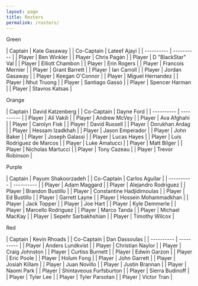 ```yaml
---
layout: page
title: Rosters
permalink: /rosters/
---
```


<div class="row">

<div class="col-md-3 pb-2">
<div class="card bg-theme">
<div class="card-header text-center text-white bg-green">Green</div>
<div class="card-body w-100" markdown=1>

| Captain | Kate Gasaway |
| Co-Captain | Lateef Ajayi |
| ---------- | ---------- |
| Player | Ben Winkler |
| Player | Chris Pagán |
| Player | D "BlackStar" Val |
| Player | Elliott Chambon |
| Player | Erin Rogers |
| Player | Francois Mernier |
| Player | Grant Barrett |
| Player | Ian Carroll |
| Player | Jordan Gasaway |
| Player | Keegan O'Connor |
| Player | Miguel Hernandez |
| Player | Nhut Truong |
| Player | Santiago Gassó |
| Player | Spencer Harman |
| Player | Stavros Katsas |

</div>
</div>
</div>

<div class="col-md-3 pb-2">
<div class="card bg-theme">
<div class="card-header text-center text-white bg-orange">Orange</div>
<div class="card-body w-100" markdown=1>

| Captain | David Katzenberg |
| Co-Captain | Dayne Ford |
| ---------- | ---------- |
| Player | Ali Vakili |
| Player | Andrew McVey |
| Player | Ava Afghahi |
| Player | Carolyn Fisk |
| Player | David Russell |
| Player | Dorukhan Ardag |
| Player | Hessam Izadkhah |
| Player | Jason Emperador |
| Player | John Baker |
| Player | Joseph Galassi |
| Player | Lucas Hayes |
| Player | Luis Rodriguez de Marcos |
| Player | Luke Amatucci |
| Player | Matt Bilger |
| Player | Nicholas Martucci |
| Player | Tony Cazeau |
| Player | Trevor Robinson |

</div>
</div>
</div>

<div class="col-md-3 pb-2">
<div class="card bg-theme">
<div class="card-header text-center text-white bg-purple">Purple</div>
<div class="card-body w-100" markdown=1>

| Captain | Payum Shakoorzadeh |
| Co-Captain | Carlos Aguilar |
| ---------- | ---------- |
| Player | Adam Maggard |
| Player | Alejandro Rodriguez |
| Player | Brandon Bustillo |
| Player | Constantine Hadjidimoulas |
| Player | Ed Bustillo |
| Player | Garrett Layne |
| Player | Hossein Mohammadkhan |
| Player | Jack Topper |
| Player | Joe Hart |
| Player | Kyle Demmerle |
| Player | Marcello Rodriguez |
| Player | Marco Tanda |
| Player | Michael MacKay |
| Player | Sepehr Sarbakhshian |
| Player | Timothy Wilcox |

</div>
</div>
</div>

<div class="col-md-3 pb-2">
<div class="card bg-theme">
<div class="card-header text-center text-white bg-red">Red</div>
<div class="card-body w-100" markdown=1>

| Captain | Kevin Rhoads |
| Co-Captain | Dan Dassoulas |
| ---------- | ---------- |
| Player | Anders Lundkvist |
| Player | Christian Naylor |
| Player | Craig Johnston |
| Player | Curtiss Burnett |
| Player | Edwin Garzon |
| Player | Eric Poole |
| Player | Holum Fong |
| Player | John Garrett |
| Player | Josiah Killam |
| Player | Juan Novillo |
| Player | Justin Brannan |
| Player | Naomi Park |
| Player | Shintaveous Furfsburton |
| Player | Sierra Budinoff |
| Player | Tyler Lee |
| Player | Tyler Parsotan |
| Player | Victor Tran |

</div>
</div>
</div>

</div>